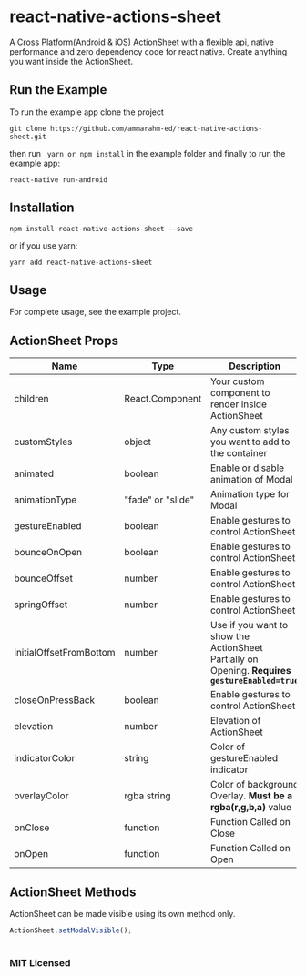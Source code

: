 # react-native-actions-sheet
A Cross Platform(Android &amp; iOS) ActionSheet with a flexible api, native performance and zero dependency code for react native. Create anything you want inside the ActionSheet.
## Run the Example
To run the example app clone the project

    git clone https://github.com/ammarahm-ed/react-native-actions-sheet.git

      

   then run ` yarn or npm install` in the example folder and finally to run the example app:
       
   
    react-native run-android

## Installation

    npm install react-native-actions-sheet --save
or if you use yarn:

    yarn add react-native-actions-sheet

## Usage
For complete usage, see the example project.

## ActionSheet Props
|Name|Type|Description|Default Value|
|--|--|--|--|
|children|React.Component|Your custom component to render inside ActionSheet|`<View/>`
|customStyles|object|Any custom styles you want to add to the container|
|animated |boolean| Enable or disable animation of Modal|`true`
|animationType|"fade" or "slide"| Animation type for Modal|`fade`
|gestureEnabled|boolean| Enable gestures to control ActionSheet|`false`
|bounceOnOpen|boolean| Enable gestures to control ActionSheet|`false`
|bounceOffset|number| Enable gestures to control ActionSheet|`20`
|springOffset|number| Enable gestures to control ActionSheet|`50`
|initialOffsetFromBottom|number|Use if you want to show the ActionSheet Partially on Opening. **Requires `gestureEnabled=true`**|`1`
|closeOnPressBack|boolean| Enable gestures to control ActionSheet|`true`
|elevation|number| Elevation of ActionSheet|`0`
|indicatorColor|string| Color of gestureEnabled indicator|`gray`
|overlayColor|rgba string| Color of background Overlay. **Must be a rgba(r,g,b,a)** value|`rgba(0,0,0,0.3)`
|onClose|function| Function Called on Close
|onOpen|function| Function Called on Open

## ActionSheet Methods
ActionSheet can be made visible using its own method only.
```jsx
ActionSheet.setModalVisible();
```
#

### MIT Licensed
